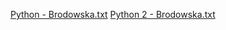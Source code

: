 [Python - Brodowska.txt](https://github.com/user-attachments/files/19813560/Python.-.Brodowska.txt)
[Python 2 - Brodowska.txt](https://github.com/user-attachments/files/19813561/Python.2.-.Brodowska.txt)
